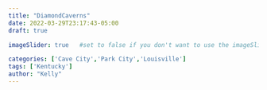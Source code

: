```yaml
---
title: "DiamondCaverns"
date: 2022-03-29T23:17:43-05:00
draft: true

imageSlider: true   #set to false if you don't want to use the imageSlider but a featuredImage

categories: ['Cave City','Park City','Louisville']
tags: ['Kentucky']
author: "Kelly"
---
```

